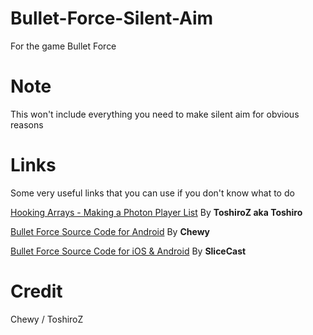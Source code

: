 # Bullet-Force-Silent-Aim
For the game Bullet Force

# Note
This won't include everything you need to make silent aim for obvious reasons

# Links
Some very useful links that you can use if you don't know what to do

[Hooking Arrays - Making a Photon Player List](https://polarmods.com/threads/hooking-arrays-making-a-photon-player-list.1773/) By **ToshiroZ aka Toshiro** 

[Bullet Force Source Code for Android](https://github.com/Ioopen/Bullet-Force-Source-Code-Chewy) By **Chewy** 

[Bullet Force Source Code for iOS & Android](https://github.com/SliceCast/Bullet-Force-Source-Code) By **SliceCast** 

# Credit
Chewy / ToshiroZ


